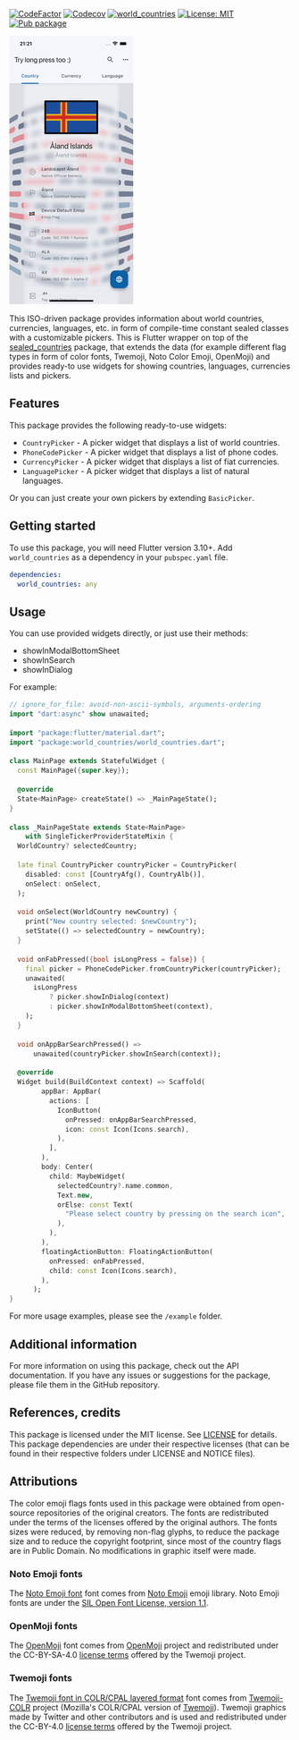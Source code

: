 [![CodeFactor](https://www.codefactor.io/repository/github/tsinis/sealed_world/badge)](https://www.codefactor.io/repository/github/tsinis/sealed_world)
[![Codecov](https://codecov.io/github/tsinis/sealed_world/branch/main/graph/badge.svg)](https://app.codecov.io/github/tsinis/sealed_world/flags)
[![world_countries](https://github.com/tsinis/sealed_world/actions/workflows/world_countries.yaml/badge.svg)](https://github.com/tsinis/sealed_world/actions/workflows/world_countries.yaml)
[![License: MIT](https://img.shields.io/badge/License-MIT-yellow.svg)](https://opensource.org/licenses/MIT)
[![Pub package](https://img.shields.io/pub/v/world_countries.svg)](https://pub.dev/packages/world_countries)

![Example](https://github.com/tsinis/sealed_world/blob/main/packages/world_countries/doc/example.gif)

This ISO-driven package provides information about world countries, currencies, languages, etc. in form of compile-time constant sealed classes with a customizable pickers. This is Flutter wrapper on top of the [sealed_countries](https://pub.dev/packages/sealed_countries) package, that extends the data (for example different flag types in form of color fonts, Twemoji, Noto Color Emoji, OpenMoji) and provides ready-to use widgets for showing countries, languages, currencies lists and pickers.

## Features

This package provides the following ready-to-use widgets:

* `CountryPicker` - A picker widget that displays a list of world countries.
* `PhoneCodePicker` - A picker widget that displays a list of phone codes.
* `CurrencyPicker` - A picker widget that displays a list of fiat currencies.
* `LanguagePicker` - A picker widget that displays a list of natural languages.

Or you can just create your own pickers by extending `BasicPicker`.

## Getting started

To use this package, you will need Flutter version 3.10+. Add `world_countries` as a dependency in your `pubspec.yaml` file.

```yaml
dependencies:
  world_countries: any
```

## Usage

You can use provided widgets directly, or just use their methods:

* showInModalBottomSheet
* showInSearch
* showInDialog

For example:

```dart
// ignore_for_file: avoid-non-ascii-symbols, arguments-ordering
import "dart:async" show unawaited;

import "package:flutter/material.dart";
import "package:world_countries/world_countries.dart";

class MainPage extends StatefulWidget {
  const MainPage({super.key});

  @override
  State<MainPage> createState() => _MainPageState();
}

class _MainPageState extends State<MainPage>
    with SingleTickerProviderStateMixin {
  WorldCountry? selectedCountry;

  late final CountryPicker countryPicker = CountryPicker(
    disabled: const [CountryAfg(), CountryAlb()],
    onSelect: onSelect,
  );

  void onSelect(WorldCountry newCountry) {
    print("New country selected: $newCountry");
    setState(() => selectedCountry = newCountry);
  }

  void onFabPressed({bool isLongPress = false}) {
    final picker = PhoneCodePicker.fromCountryPicker(countryPicker);
    unawaited(
      isLongPress
          ? picker.showInDialog(context)
          : picker.showInModalBottomSheet(context),
    );
  }

  void onAppBarSearchPressed() =>
      unawaited(countryPicker.showInSearch(context));

  @override
  Widget build(BuildContext context) => Scaffold(
        appBar: AppBar(
          actions: [
            IconButton(
              onPressed: onAppBarSearchPressed,
              icon: const Icon(Icons.search),
            ),
          ],
        ),
        body: Center(
          child: MaybeWidget(
            selectedCountry?.name.common,
            Text.new,
            orElse: const Text(
              "Please select country by pressing on the search icon",
            ),
          ),
        ),
        floatingActionButton: FloatingActionButton(
          onPressed: onFabPressed,
          child: const Icon(Icons.search),
        ),
      );
}
```

For more usage examples, please see the `/example` folder.

## Additional information

For more information on using this package, check out the API documentation.
If you have any issues or suggestions for the package, please file them in the GitHub repository.

## References, credits

This package is licensed under the MIT license. See [LICENSE](./LICENSE) for details. This package dependencies are under their respective licenses (that can be found in their respective folders under LICENSE and NOTICE files).

## Attributions

The color emoji flags fonts used in this package were obtained from open-source repositories of the original creators. The fonts are redistributed under the terms of the licenses offered by the original authors. The fonts sizes were reduced, by removing non-flag glyphs, to reduce the package size and to reduce the copyright footprint, since most of the country flags are in Public Domain. No modifications in graphic itself were made.

### Noto Emoji fonts

The [Noto Emoji font](./lib/assets/fonts/NotoEmoji/) font comes from [Noto Emoji](https://github.com/googlefonts/noto-emoji) emoji library. Noto Emoji fonts are under the [SIL Open Font License, version 1.1](https://scripts.sil.org/OFL).

### OpenMoji fonts

The [OpenMoji](./lib/assets/fonts/OpenMoji/) font comes from [OpenMoji](https://github.com/hfg-gmuend/openmoji) project and redistributed under the CC-BY-SA-4.0 [license terms](https://creativecommons.org/licenses/by-sa/4.0/) offered by the Twemoji project.

### Twemoji fonts

The [Twemoji font in COLR/CPAL layered format](./lib/assets/fonts/Twemoji/) font comes from [Twemoji-COLR](https://github.com/mozilla/twemoji-colr) project (Mozilla's COLR/CPAL version of [Twemoji](https://github.com/twitter/twemoji)). Twemoji graphics made by Twitter and other contributors
and is used and redistributed under the CC-BY-4.0 [license terms](https://creativecommons.org/licenses/by/4.0) offered by the Twemoji project.
